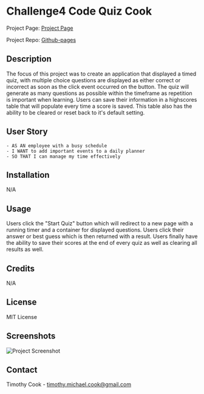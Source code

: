 # Challenge4 Code Quiz Cook

Project Page: [Project Page](https://timothymichaelcook.github.io/challenge4-code-quiz-cook/)

Project Repo: [Github-pages](https://github.com/timothymichaelcook/challenge4-code-quiz-cook)

## Description

The focus of this project was to create an application that displayed a timed quiz, with multiple choice questions are displayed as either correct or incorrect as soon as the click event occurred on the button. The quiz will generate as many questions as possible within the timeframe as repetition is important when learning. Users can save their information in a highscores table that will populate every time a score is saved. This table also has the ability to be cleared or reset back to it's default setting.

## User Story

```
- AS AN employee with a busy schedule
- I WANT to add important events to a daily planner
- SO THAT I can manage my time effectively
```

## Installation

N/A

## Usage

Users click the "Start Quiz" button which will redirect to a new page with a running timer and a container for displayed questions. Users click their answer or best guess which is then returned with a result. Users finally have the ability to save their scores at the end of every quiz as well as clearing all results as well.


## Credits

N/A

## License

MIT License

## Screenshots

![Project Screenshot](./assets/images/screenshot1.png)


## Contact
Timothy Cook - timothy.michael.cook@gmail.com
